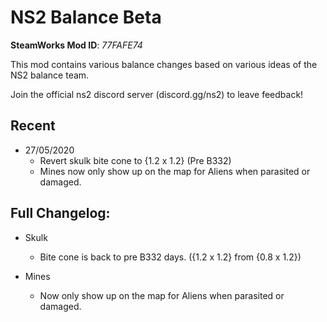 # NS2 Balance Beta
**SteamWorks Mod ID**: *77FAFE74*

This mod contains various balance changes based on various ideas of the NS2 balance team.

Join the official ns2 discord server (discord.gg/ns2) to leave feedback!

## Recent

- 27/05/2020
    - Revert skulk bite cone to {1.2 x 1.2} (Pre B332)
    - Mines now only show up on the map for Aliens when parasited or damaged.
    
## Full Changelog:

- Skulk
    - Bite cone is back to pre B332 days. ({1.2 x 1.2} from {0.8 x 1.2})
    
- Mines
    - Now only show up on the map for Aliens when parasited or damaged.
